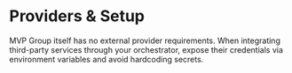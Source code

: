 # Providers & Setup

MVP Group itself has no external provider requirements. When integrating third-party services through your orchestrator, expose their credentials via environment variables and avoid hardcoding secrets.
